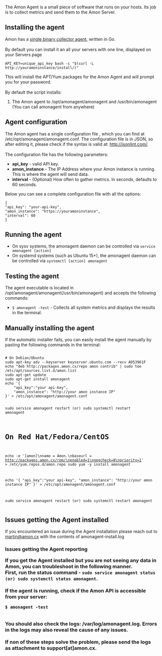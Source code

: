 <p>The Amon Agent is a small piece of software that runs on your hosts. Its job is to collect metrics and send them to the Amon Server.
</p>

## Installing the agent

<p>
	Amon has a <a href="https://github.com/amonapp/amonagent-go">single binary collector agent</a>, written in Go.
	<br><br>
	By default you can install it an all your servers with one line, displayed on your Servers page
</p>

<pre><code class='language-bash'>API_KEY=unique_api_key bash -c "$(curl -L http://youramoninstance/install/)"</code></pre>
<p>This will install the APT/Yum packages for the Amon Agent and will prompt you for your password.
<br><br>
	By default the script installs:
</p>
<ol>
	<li>
	    The Amon agent to /opt/amonagent/amonagent and /usr/bin/amonagent (You can call amonagent from anywhere)
	</li>
</ol>

## Agent configuration

<p>The Amon agent has a single configuration file , which you can find at <span class="code">/etc/opt/amonagent/amonagent.conf</span>.
The configuration file is in JSON, so after editing it, please check if the syntax is valid at:
<a href="http://jsonlint.com/">http://jsonlint.com/</a>.
<br><br>
The configuration file has the following parameters:
</p>
<ul>
	<li>
	  <strong>api_key</strong> - valid API key.
	</li>
	<li>
	  <strong>amon_instance</strong> - The IP Address where your Amon instance is running. This is where the agent will send data.
	</li>
	<li>
	  <strong>interval</strong> - (Optional) How often to gather metrics. In seconds, defaults to 60 seconds.
	</li>

</ul>
<p>Below you can see a complete configuration file with all the options:</p>
<pre><code class="language-bash">{
"api_key": "your-api-key",
"amon_instance": "https://youramoninstance",
"interval": 60
}
</code></pre>

## Running the agent

<ul>
<li>On sysv systems, the amonagent daemon can be controlled via <code class="language-bash">service amonagent [action]</code>
 </li>
 <li>On systemd systems (such as Ubuntu 15+), the amonagent daemon can be controlled via <code class="language-bash">systemctl [action] amonagent</code>
 </li>
 </ul>
<p>


## Testing the agent

<p>
The agent executable is located in
<span class="code">/opt/amonagent/amonagent(/usr/bin/amonagent)</span> and accepts the following commands: </p>
<ul>
  <li>
        <code class="language-bash">$ amonagent -test</code> - Collects all system metrics and displays the results in the terminal.
  </li>
</ul>

## Manually installing the agent

<p>If the automatic installer fails, you can easily install the agent manually by pasting the following commands in the terminal:
</p>
<pre ><code class="language-bash">
# On Debian/Ubuntu
sudo apt-key adv --keyserver keyserver.ubuntu.com --recv AD53961F
echo "deb http://packages.amon.cx/repo amon contrib" | sudo tee /etc/apt/sources.list.d/amon.list
sudo apt-get update
sudo apt-get install amonagent
echo '{
	"api_key":"your api-key",
	"amon_instance": "http://your amon instance IP"
}' > /etc/opt/amonagent/amonagent.conf

sudo service amonagent restart (or) sudo systemctl restart amonagent

# On Red Hat/Fedora/CentOS
echo -e '[amon]\nname = Amon.\nbaseurl = http://packages.amon.cx/rpm/\nenabled=1\ngpgcheck=0\npriority=1' > /etc/yum.repos.d/amon.repo
sudo yum -y install amonagent

echo '{
	"api_key":"your api-key",
	"amon_instance": "http://your amon instance IP"
}' > /etc/opt/amonagent/amonagent.conf

sudo service amonagent restart (or) sudo systemctl restart amonagent
</code></pre>


## Issues getting the Agent installed

<p>
	If you encountered an issue during the Agent installation please reach out to <a href="mailto:martin@amon.cx">martin@amon.cx</a>
	with the contents of <span class="code">amonagent-install.log</span>
</p>
<h3>Issues getting the Agent reporting
<p>
If you get the Agent installed but you are not seeing any data in Amon, you can troubleshoot in the following manner. <br>
First, run the <strong>status</strong> command - <code class="language-bash">sudo service amonagent status (or) sudo systemctl status amonagent</code>.
<br><br>
If the agent is running, check if the Amon API is accessible from your server:
</p>
<pre class='language-bash'><code>$ amonagent -test</code>
</pre>
<p>
<br>
You should also check the logs: <span class="code">/var/log/amonagent.log</span>. Errors in the logs may also reveal the cause of any issues.
<br><br>
If non of these steps solve the problem, please send the logs as attachment to support[at]amon.cx.
</p>


